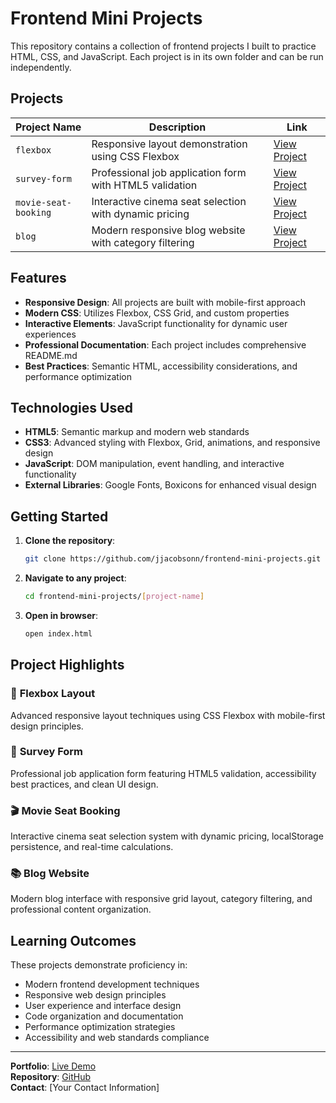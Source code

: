 # Frontend Mini Projects

This repository contains a collection of frontend projects I built to practice HTML, CSS, and JavaScript. Each project is in its own folder and can be run independently.

## Projects

| Project Name         | Description                                | Link |
| -------------------- | ------------------------------------------ | ---- |
| `flexbox`            | Responsive layout demonstration using CSS Flexbox | [View Project](https://github.com/jjacobsonn/frontend-mini-projects/tree/main/flexbox) |
| `survey-form`        | Professional job application form with HTML5 validation | [View Project](https://github.com/jjacobsonn/frontend-mini-projects/tree/main/survey-form) |
| `movie-seat-booking` | Interactive cinema seat selection with dynamic pricing | [View Project](https://github.com/jjacobsonn/frontend-mini-projects/tree/main/movie-seat-booking) |
| `blog`               | Modern responsive blog website with category filtering | [View Project](https://github.com/jjacobsonn/frontend-mini-projects/tree/main/blog) |

## Features

- **Responsive Design**: All projects are built with mobile-first approach
- **Modern CSS**: Utilizes Flexbox, CSS Grid, and custom properties
- **Interactive Elements**: JavaScript functionality for dynamic user experiences
- **Professional Documentation**: Each project includes comprehensive README.md
- **Best Practices**: Semantic HTML, accessibility considerations, and performance optimization

## Technologies Used

- **HTML5**: Semantic markup and modern web standards
- **CSS3**: Advanced styling with Flexbox, Grid, animations, and responsive design
- **JavaScript**: DOM manipulation, event handling, and interactive functionality
- **External Libraries**: Google Fonts, Boxicons for enhanced visual design

## Getting Started

1. **Clone the repository**:
   ```bash
   git clone https://github.com/jjacobsonn/frontend-mini-projects.git
   ```

2. **Navigate to any project**:
   ```bash
   cd frontend-mini-projects/[project-name]
   ```

3. **Open in browser**:
   ```bash
   open index.html
   ```

## Project Highlights

### 🎯 **Flexbox Layout**
Advanced responsive layout techniques using CSS Flexbox with mobile-first design principles.

### 📝 **Survey Form** 
Professional job application form featuring HTML5 validation, accessibility best practices, and clean UI design.

### 🎬 **Movie Seat Booking**
Interactive cinema seat selection system with dynamic pricing, localStorage persistence, and real-time calculations.

### 📚 **Blog Website**
Modern blog interface with responsive grid layout, category filtering, and professional content organization.

## Learning Outcomes

These projects demonstrate proficiency in:
- Modern frontend development techniques
- Responsive web design principles  
- User experience and interface design
- Code organization and documentation
- Performance optimization strategies
- Accessibility and web standards compliance

---

**Portfolio**: [Live Demo](https://jjacobsonn.github.io/frontend-mini-projects)  
**Repository**: [GitHub](https://github.com/jjacobsonn/frontend-mini-projects)  
**Contact**: [Your Contact Information]

